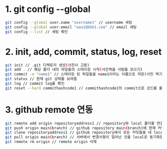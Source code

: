 # 1. git config --global

```bash
git config --global user.name "username1" // username 세팅
git config --global user.email "aaa1@bbb1.com" // email 세팅
git config --list // 세팅 확인
```

# 2. init, add, commit, status, log, reset

```bash
git init // .git 디렉토리 생성(사진사 고용)
git add . // 해당 폴더 내의 파일들의 스테이징 시작(사진찍을 사람들 모으기)
git commit -m "name1" // 스테이징 된 파일들을 name1이라는 이름으로 저장(사진 찍기)
git status // 현재 git 상태를 보여줌
git log // commit log를 확인
git reset --hard commithashcode1 // commithashcode1의 commit으로 코드를 롤백
```

# 3. github remote 연동

```bash
git remote add origin repositoryaddress1 // repository와 local 폴더를 연결
git push origin main(branch) // github repository main(branch)에 현재 커밋들을 넣는다
git clone repositoryaddress1 // github repository에서 모든 커밋들을 내 local 폴더로 가져온다
git pull origin main(branch) // 서버에서 변경사항이 일어난 것을 local로 동기화한다
git remote rm origin // remote origin 삭제
```
